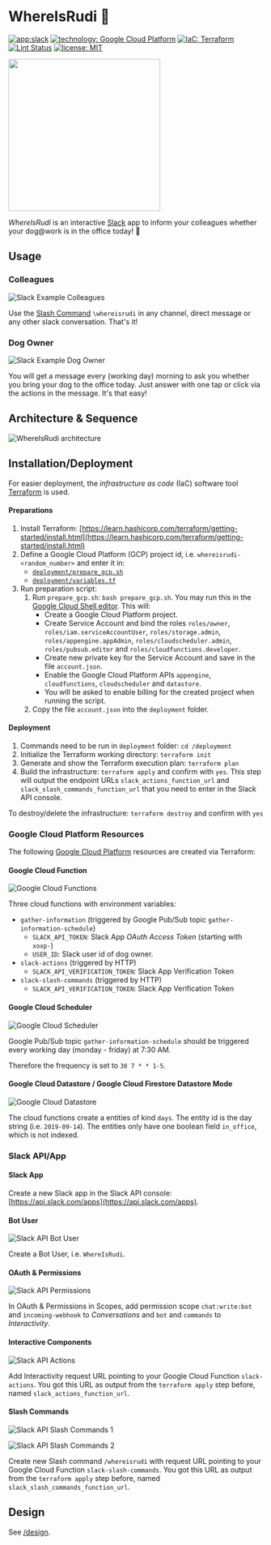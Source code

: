 # WhereIsRudi :dog:

[![app:slack](https://img.shields.io/badge/app-Slack-611f69.svg)](https://slack.com)
[![technology: Google Cloud Platform](https://img.shields.io/badge/technology-Google_Cloud_Platform-1a73e8.svg)](https://cloud.google.com)
[![IaC: Terraform](https://img.shields.io/badge/IaC-Terraform-5c4ee5.svg)](./deployment/main.tf)
[![Lint Status](https://github.com/FranzDiebold/where-is-rudi/workflows/Lint/badge.svg)](https://github.com/FranzDiebold/where-is-rudi/actions?query=workflow%3A%22Lint%22)
[![license: MIT](https://img.shields.io/badge/license-MIT-brightgreen.svg)](./LICENSE.md)

<img src="./design/WhereIsRudi_logo.png" width="300px">

*WhereIsRudi* is an interactive [Slack](https://slack.com) app to inform your colleagues whether your dog@work is in the office today! :tada:


## Usage

### Colleagues

![Slack Example Colleagues](./images/slack-example-colleagues.gif)

Use the [Slash Command](https://api.slack.com/slash-commands) `\whereisrudi` in any channel, direct message or any other slack conversation. That's it!

### Dog Owner

![Slack Example Dog Owner](./images/slack-example-dog-owner.png)

You will get a message every (working day) morning to ask you whether you bring your dog to the office today. Just answer with one tap or click via the actions in the message. It's that easy!


## Architecture & Sequence

![WhereIsRudi architecture](./images/WhereIsRudi_architecture.jpg)


## Installation/Deployment

For easier deployment, the *infrastructure as code* (IaC) software tool [Terraform](https://www.terraform.io/) is used.

#### Preparations

1. Install Terraform: [https://learn.hashicorp.com/terraform/getting-started/install.html](https://learn.hashicorp.com/terraform/getting-started/install.html)
2. Define a Google Cloud Platform (GCP) project id, i.e. `whereisrudi-<random_number>` and enter it in:
    - [`deployment/prepare_gcp.sh`](./deployment/prepare_gcp.sh)
    - [`deployment/variables.tf`](./deployment/variables.tf)
3. Run preparation script:
    1. Run `prepare_gcp.sh`: `bash prepare_gcp.sh`. You may run this in the [Google Cloud Shell editor](https://ssh.cloud.google.com/cloudshell/editor). This will:
        - Create a Google Cloud Platform project.
        - Create Service Account and bind the roles `roles/owner`, `roles/iam.serviceAccountUser`, `roles/storage.admin`, `roles/appengine.appAdmin`, `roles/cloudscheduler.admin`, `roles/pubsub.editor` and `roles/cloudfunctions.developer`.
        - Create new private key for the Service Account and save in the file `account.json`.
        - Enable the Google Cloud Platform APIs `appengine`, `cloudfunctions`, `cloudscheduler` and `datastore`.
        - You will be asked to enable billing for the created project when running the script.
    2. Copy the file `account.json` into the `deployment` folder.

#### Deployment

1. Commands need to be run in `deployment` folder: `cd /deployment`
2. Initialize the Terraform working directory: `terraform init`
3. Generate and show the Terraform execution plan: `terraform plan`
4. Build the infrastructure: `terraform apply` and confirm with `yes`. This step will output the endpoint URLs `slack_actions_function_url` and `slack_slash_commands_function_url` that you need to enter in the Slack API console.

To destroy/delete the infrastructure: `terraform destroy` and confirm with `yes`

### Google Cloud Platform Resources

The following [Google Cloud Platform](https://console.cloud.google.com) resources are created via Terraform:

#### Google Cloud Function

![Google Cloud Functions](./images/google-cloud-functions.png)

Three cloud functions with environment variables:
- `gather-information` (triggered by Google Pub/Sub topic `gather-information-schedule`)
    - `SLACK_API_TOKEN`: Slack App *OAuth Access Token* (starting with `xoxp-`)
    - `USER_ID`: Slack user id of dog owner.
- `slack-actions` (triggered by HTTP)
    - `SLACK_API_VERIFICATION_TOKEN`: Slack App Verification Token
- `slack-slash-commands` (triggered by HTTP)
    - `SLACK_API_VERIFICATION_TOKEN`: Slack App Verification Token

#### Google Cloud Scheduler

![Google Cloud Scheduler](./images/google-cloud-scheduler.png)

Google Pub/Sub topic `gather-information-schedule` should be triggered every working day (monday - friday) at 7:30 AM.

Therefore the frequency is set to `30 7 * * 1-5`.

#### Google Cloud Datastore / Google Cloud Firestore Datastore Mode

![Google Cloud Datastore](./images/google-cloud-datastore.png)

The cloud functions create a entities of kind `days`. The entity id is the day string (i.e. `2019-09-14`). The entities only have one boolean field `in_office`, which is not indexed.

### Slack API/App

#### Slack App

Create a new Slack app in the Slack API console: [https://api.slack.com/apps](https://api.slack.com/apps).

#### Bot User

![Slack API Bot User](./images/slack-api-bot-user.png)

Create a Bot User, i.e. `WhereIsRudi`.

#### OAuth & Permissions

![Slack API Permissions](./images/slack-api-permissions.png)

In OAuth & Permissions in Scopes, add permission scope `chat:write:bot` and `incoming-webhook` to *Conversations* and `bot` and `commands` to *Interactivity*.

#### Interactive Components

![Slack API Actions](./images/slack-api-actions.png)

Add Interactivity request URL pointing to your Google Cloud Function `slack-actions`. You got this URL as output from the `terraform apply` step before, named `slack_actions_function_url`.

#### Slash Commands

![Slack API Slash Commands 1](./images/slack-api-slash-commands-1.png)

![Slack API Slash Commands 2](./images/slack-api-slash-commands-2.png)

Create new Slash command `/whereisrudi` with request URL pointing to your Google Cloud Function `slack-slash-commands`. You got this URL as output from the `terraform apply` step before, named `slack_slash_commands_function_url`.


## Design

See [/design](./design/).
